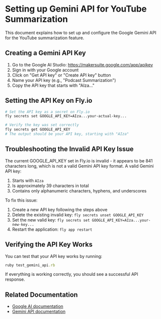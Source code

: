 # Setting up Gemini API for YouTube Summarization

This document explains how to set up and configure the Google Gemini API for the YouTube summarization feature.

## Creating a Gemini API Key

1. Go to the Google AI Studio: https://makersuite.google.com/app/apikey
2. Sign in with your Google account
3. Click on "Get API key" or "Create API key" button
4. Name your API key (e.g., "Podcast Summarization")
5. Copy the API key that starts with "AIza..."

## Setting the API Key on Fly.io

```bash
# Set the API key as a secret on Fly.io
fly secrets set GOOGLE_API_KEY=AIza...your-actual-key...

# Verify the key was set correctly
fly secrets get GOOGLE_API_KEY
# The output should be your API key, starting with "AIza"
```

## Troubleshooting the Invalid API Key Issue

The current GOOGLE_API_KEY set in Fly.io is invalid - it appears to be 841 characters long, which is not a valid Gemini API key format. A valid Gemini API key:

1. Starts with `AIza`
2. Is approximately 39 characters in total
3. Contains only alphanumeric characters, hyphens, and underscores

To fix this issue:

1. Create a new API key following the steps above
2. Delete the existing invalid key: `fly secrets unset GOOGLE_API_KEY`
3. Set the new valid key: `fly secrets set GOOGLE_API_KEY=AIza...your-new-key...`
4. Restart the application: `fly app restart`

## Verifying the API Key Works

You can test that your API key works by running:

```ruby
ruby test_gemini_api.rb
```

If everything is working correctly, you should see a successful API response.

## Related Documentation

- [Google AI documentation](https://ai.google.dev/)
- [Gemini API documentation](https://ai.google.dev/docs/gemini_api_overview)
